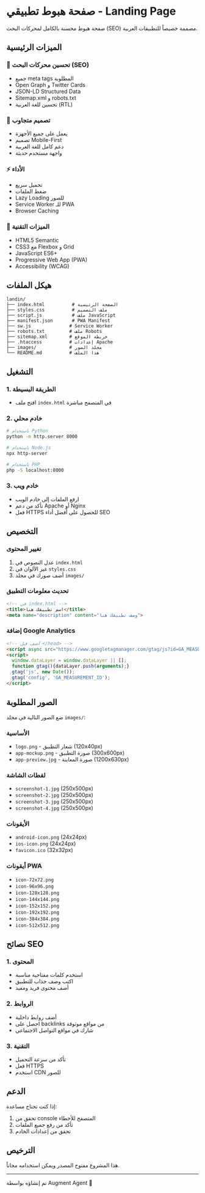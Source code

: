# صفحة هبوط تطبيقي - Landing Page

صفحة هبوط محسنة بالكامل لمحركات البحث (SEO) مصممة خصيصاً للتطبيقات العربية.

## الميزات الرئيسية

### 🚀 تحسين محركات البحث (SEO)
- جميع meta tags المطلوبة
- Open Graph و Twitter Cards
- JSON-LD Structured Data
- Sitemap.xml و robots.txt
- تحسين للغة العربية (RTL)

### 📱 تصميم متجاوب
- يعمل على جميع الأجهزة
- تصميم Mobile-First
- دعم كامل للغة العربية
- واجهة مستخدم حديثة

### ⚡ الأداء
- تحميل سريع
- ضغط الملفات
- Lazy Loading للصور
- Service Worker للـ PWA
- Browser Caching

### 🔧 الميزات التقنية
- HTML5 Semantic
- CSS3 مع Flexbox و Grid
- JavaScript ES6+
- Progressive Web App (PWA)
- Accessibility (WCAG)

## هيكل الملفات

```
landin/
├── index.html          # الصفحة الرئيسية
├── styles.css          # ملف التصميم
├── script.js           # ملف JavaScript
├── manifest.json       # PWA Manifest
├── sw.js              # Service Worker
├── robots.txt         # ملف Robots
├── sitemap.xml        # خريطة الموقع
├── .htaccess          # إعدادات Apache
├── images/            # مجلد الصور
└── README.md          # هذا الملف
```

## التشغيل

### 1. الطريقة البسيطة
- افتح ملف `index.html` في المتصفح مباشرة

### 2. خادم محلي
```bash
# باستخدام Python
python -m http.server 8000

# باستخدام Node.js
npx http-server

# باستخدام PHP
php -S localhost:8000
```

### 3. خادم ويب
- ارفع الملفات إلى خادم الويب
- تأكد من دعم Apache أو Nginx
- فعل HTTPS للحصول على أفضل أداء SEO

## التخصيص

### تغيير المحتوى
1. عدل النصوص في `index.html`
2. غير الألوان في `styles.css`
3. أضف صورك في مجلد `images/`

### تحديث معلومات التطبيق
```html
<!-- في index.html -->
<title>اسم تطبيقك هنا</title>
<meta name="description" content="وصف تطبيقك هنا">
```

### إضافة Google Analytics
```html
<!-- أضف قبل </head> -->
<script async src="https://www.googletagmanager.com/gtag/js?id=GA_MEASUREMENT_ID"></script>
<script>
  window.dataLayer = window.dataLayer || [];
  function gtag(){dataLayer.push(arguments);}
  gtag('js', new Date());
  gtag('config', 'GA_MEASUREMENT_ID');
</script>
```

## الصور المطلوبة

ضع الصور التالية في مجلد `images/`:

### الأساسية
- `logo.png` - شعار التطبيق (120x40px)
- `app-mockup.png` - صورة التطبيق (300x600px)
- `app-preview.jpg` - صورة المعاينة (1200x630px)

### لقطات الشاشة
- `screenshot-1.jpg` (250x500px)
- `screenshot-2.jpg` (250x500px)
- `screenshot-3.jpg` (250x500px)
- `screenshot-4.jpg` (250x500px)

### الأيقونات
- `android-icon.png` (24x24px)
- `ios-icon.png` (24x24px)
- `favicon.ico` (32x32px)

### أيقونات PWA
- `icon-72x72.png`
- `icon-96x96.png`
- `icon-128x128.png`
- `icon-144x144.png`
- `icon-152x152.png`
- `icon-192x192.png`
- `icon-384x384.png`
- `icon-512x512.png`

## نصائح SEO

### 1. المحتوى
- استخدم كلمات مفتاحية مناسبة
- اكتب وصف جذاب للتطبيق
- أضف محتوى فريد ومفيد

### 2. الروابط
- أضف روابط داخلية
- احصل على backlinks من مواقع موثوقة
- شارك في مواقع التواصل الاجتماعي

### 3. التقنية
- تأكد من سرعة التحميل
- فعل HTTPS
- استخدم CDN للصور

## الدعم

إذا كنت تحتاج مساعدة:
1. تحقق من console المتصفح للأخطاء
2. تأكد من رفع جميع الملفات
3. تحقق من إعدادات الخادم

## الترخيص

هذا المشروع مفتوح المصدر ويمكن استخدامه مجاناً.

---

تم إنشاؤه بواسطة Augment Agent 🚀
